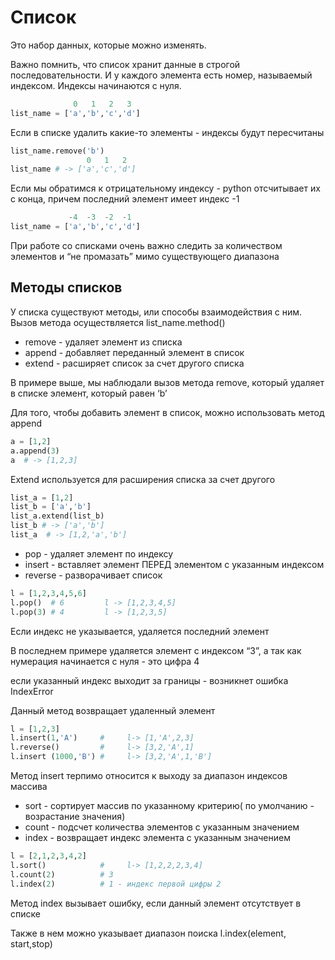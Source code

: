 # Список
Это набор данных, которые можно изменять.

Важно помнить, что список хранит данные в строгой последовательности. И у каждого элемента есть номер, называемый индексом. Индексы начинаются с нуля. 

```python
              0   1   2   3
list_name = ['a','b','c','d']
```

Если в списке удалить какие-то элементы - индексы будут пересчитаны

```python
list_name.remove('b')
                 0   1   2
list_name # -> ['a','c','d']
```

Если мы обратимся к отрицательному индексу - python отсчитывает их с конца, причем последний элемент имеет индекс  -1

```python
             -4  -3  -2  -1
list_name = ['a','b','c','d']
```

При работе со списками очень важно следить за количеством элементов и “не промазать” мимо существующего диапазона

## Методы списков

У списка существуют методы, или способы взаимодействия с ним. Вызов метода осуществляется list_name.method()

- remove - удаляет элемент из списка
- append - добавляет переданный элемент  в список
- extend - расширяет список за счет другого списка

В примере выше, мы наблюдали вызов метода remove, который удаляет в списке элемент, который равен ‘b’

Для того, чтобы добавить элемент в список, можно использовать метод append 

```python
a = [1,2]
a.append(3)
a  # -> [1,2,3]
```

Extend  используется для расширения списка за счет другого

```python
list_a = [1,2]
list_b = ['a','b']
list_a.extend(list_b)
list_b # -> ['a','b']
list_a  # -> [1,2,'a','b']
```

- pop - удаляет элемент по индексу
- insert  - вставляет элемент ПЕРЕД элементом с  указанным индексом
- reverse - разворачивает список

```python
l = [1,2,3,4,5,6]
l.pop()  # 6         l -> [1,2,3,4,5]
l.pop(3) # 4         l -> [1,2,3,5] 
```

Если индекс не указывается, удаляется последний элемент

В последнем примере удаляется элемент с индексом “3”, а так как нумерация начинается с нуля - это цифра 4

если указанный индекс выходит за границы - возникнет ошибка IndexError

Данный метод возвращает удаленный элемент

```python
l = [1,2,3]
l.insert(1,'A')     #     l-> [1,'A',2,3] 
l.reverse()         #     l-> [3,2,'A',1]
l.insert (1000,'B') #     l-> [3,2,'A',1,'B']
```

Метод insert терпимо относится к выходу за диапазон индексов массива

- sort - сортирует массив по указанному критерию( по умолчанию - возрастание значения)
- count - подсчет количества элементов с указанным значением
- index - возвращает индекс элемента с указанным значением

```python
l = [2,1,2,3,4,2]
l.sort()            #     l-> [1,2,2,2,3,4]
l.count(2)          # 3
l.index(2)          # 1 - индекс первой цифры 2
```

Метод index вызывает ошибку, если данный элемент отсутствует в списке

Также в нем можно указывает диапазон поиска l.index(element, start,stop)
